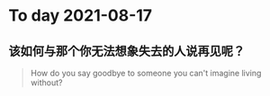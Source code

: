 
# To day 2021-08-17


## 该如何与那个你无法想象失去的人说再见呢？
> How do you say goodbye to someone you can't imagine living without?

    